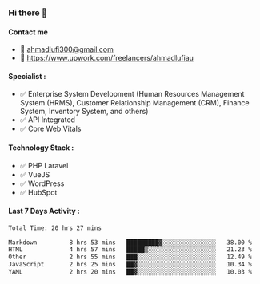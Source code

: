 ### Hi there 👋

#### Contact me 
- :email: ahmadlufi300@gmail.com
- 🔭 https://www.upwork.com/freelancers/ahmadlufiau

#### Specialist :
- ✅ Enterprise System Development (Human Resources Management System (HRMS), Customer Relationship Management (CRM), Finance System, Inventory System, and others)
- ✅ API Integrated
- ✅ Core Web Vitals

#### Technology Stack :

- ✅ PHP Laravel
- ✅ VueJS
- ✅ WordPress
- ✅ HubSpot

#### Last 7 Days Activity :
<!--START_SECTION:waka-->

```txt
Total Time: 20 hrs 27 mins

Markdown         8 hrs 53 mins   █████████▓░░░░░░░░░░░░░░░   38.00 %
HTML             4 hrs 57 mins   █████▒░░░░░░░░░░░░░░░░░░░   21.23 %
Other            2 hrs 55 mins   ███░░░░░░░░░░░░░░░░░░░░░░   12.49 %
JavaScript       2 hrs 25 mins   ██▓░░░░░░░░░░░░░░░░░░░░░░   10.34 %
YAML             2 hrs 20 mins   ██▓░░░░░░░░░░░░░░░░░░░░░░   10.03 %
```

<!--END_SECTION:waka-->

<!--
**ahmadlufiau/ahmadlufiau** is a ✨ _special_ ✨ repository because its `README.md` (this file) appears on your GitHub profile.

Here are some ideas to get you started:

- 🔭 I’m currently working on ...
- 🌱 I’m currently learning ...
- 👯 I’m looking to collaborate on ...
- 🤔 I’m looking for help with ...
- 💬 Ask me about ...
- 📫 How to reach me: ...
- 😄 Pronouns: ...
- ⚡ Fun fact: ...
-->
